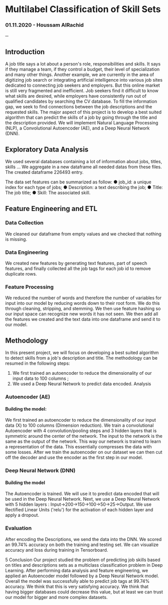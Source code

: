 # Multilabel Classification of Skill Sets

### 01.11.2020 - Houssam AlRachid
─
## Introduction

A job title says a lot about a person's role, responsibilities and skills. It says if they manage a team, if they control a budget, their level of specialization and many other things.
Another example, we are currently in the area of ​​digitizing job search or integrating artificial intelligence into various job sites dedicated to connecting job seekers and employers. But this online market is still very fragmented and inefficient. Job seekers find it difficult to know what skills are desired, while employers have consistently run out of qualified candidates by searching the CV database. To fill the information gap, we seek to find connections between the job descriptions and the requested skills.
The major aspect of this project is to develop a best suited algorithm that can predict the skills of a job by going through the title and the description provided. We will implement Natural Language Processing (NLP), a Convolutional Autoencoder (AE), and a Deep Neural Network (DNN).​

## Exploratory Data Analysis

We used several databases containing a lot of information about jobs, titles, skills ...
We aggregate in a new dataframe all needed datas from these files. The created dataframe 226493 entry.

The data set features can be summarized as follow:
● job_id​: a unique index for each type of jobs;
● Description​: a text describing the job;
● Title​: The job title;
● Skill​: The associated skill.

## Feature Engineering and ETL

### Data Collection

We cleaned our dataframe from empty values and we checked that nothing is missing.

### Data Engineering

We created new features by generating text features, part of speech features, and finally collected all the job tags for each job id to remove duplicate rows.

### Feature Processing

We reduced the number of words and therefore the number of variables for input into our model by reducing words down to their root form. We do this through cleaning, stripping, and stemming. We then use feature hashing so our input space can recognize new words it has not seen. We then add all the features we created and the text data into one dataframe and send it to our model.

## Methodology

In this present project, we will focus on developing a best suited algorithm to detect skills from a job's description and title. The methodology can be resumed in the following steps:
1. We first trained an autoencoder to reduce the dimensionality of our input data to 100 columns ;
2. We used a Deep Neural Network to predict data encoded. Analysis

### Autoencoder (AE)

#### Building the model:
We first trained an autoencoder to reduce the dimensionality of our input data (X) to 100 columns (Dimension reduction). We train a convolutional Autoencoder with 4 convolution/pooling steps and 3 hidden layers that is symmetric around the center of the network. The input to the network is the same as the output of the network. This way our network is trained to learn a representation of the data. This essentially compresses the data with some losses.
After we train the autoencoder on our dataset we can then cut off the decoder and use the encoder as the first step in our model.

### Deep Neural Network (DNN)

#### Building the model

The Autoencoder is trained. We will use it to predict data encoded that will be used in the Deep Neural Network. Next, we use a Deep Neural Network with 5 hidden layers :
Input->200->150->100->50->25->Output.
We use Rectified Linear Units ('relu') for the activation of each hidden layer and apply a dropout.

### Evaluation

After encoding the Descriptions, we send the data into the DNN. We scored an 99.74% accuracy on both the training and testing set. We can visualize accuracy and loss during training in Tensorboard.

   
 5
 Conclusion
Our project studied the problem of predicting job skills based on titles and descriptions sets as a multiclass classification problem in Deep Learning. After performing data analysis and feature engineering, we applied an Autoencoder model followed by a Deep Neural Network model.
Overall the model was successfully able to predict job tags at ​99.74%​ accuracy. We think that this is very satisfying accuracy. We think that having bigger databases could decrease this value, but at least we can trust our model for bigger and more complex datasets.
